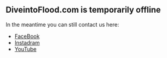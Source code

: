 ## DiveintoFlood.com is temporarily offline

In the meantime you can still contact us here:

- [FaceBook](https://www.facebook.com/floodchurch/)
- [Instadram](https://www.instagram.com/floodchurch/)
- [YouTube](https://www.youtube.com/FloodSanDiego)
